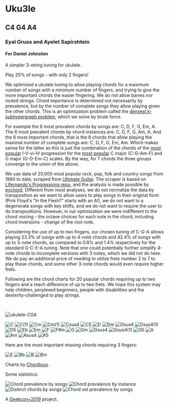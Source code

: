 # Uku3le
## C4 G4 A4
### Eyal Gruss and Ayelet Sapirshtein
#### For Daniel Johnston

A simpler 3-string tuning for ukulele.

Play 25% of songs - with only 2 fingers!

We optimized a ukulele tuning to allow playing chords for a maximum number of songs with a minimum number of fingers, 
and trying to give the more important chords the easier fingering. We do not allow barres nor muted strings. 
Chord importance is determined not necessarily by prevalence, but by the number of complete songs they allow playing given the other chords.
This is an optimization problem called the [densest k-subhypergraph problem](https://arxiv.org/abs/1605.04284), which we solve by brute force.

For example the 6 most prevalent chords by songs are: C, D, F, G, Em, A. The 6 most prevalent chords by chord instances are: C, D, F, G, Am, A.
And the 6 most important chords, that is the 6 chords that allow playing the maximal number of complete songs are: C, D, F, G, Em, Am.
Which makes sense for the latter as this is just the combination of the chords of the [most popular](http://www.hooktheory.com/blog/music-theory-analysis-1300-songs-for-songwriting-part2) 
I-V-vi-IV progression for the [most popular](http://www.hooktheory.com/blog/i-analyzed-the-chords-of-1300-popular-songs-for-patterns-this-is-what-i-found) C major (C-G-Am-F) and G major (G-D-Em-C) scales.
By the way, for 7 chords the three groups converge to the union of the above.

We use data of 20,000 most popular rock, pop, folk and country songs from 1960 to date, 
scraped from [Ultimate Guitar](https://www.ultimate-guitar.com). 
The scraper is based on [Ljfernando's Progressions repo](https://github.com/Ljfernando/Progressions), 
and the analysis is made possible by [pychord](https://github.com/yuma-m/pychord). 
Different from most analyses, we do not normalize the data by transposition as we want to allow users to play songs in 
their original form (Pink Floyd's "In the Flesh?" starts with an A!), we do not want to a degenerate songs with key shifts, 
and we do not want to require the user to do transpositions. 
However, in our optimization we were indifferent to the chord voicing - the octave choices for each note in the chord,
including chord inversions - change of the root note.

Considering the use of up to two fingers, our chosen tuning of C-G-A allows playing 23.3% of songs with up to 4-note chords and 42.4% of songs with up to 3-note chords, 
as compared to 0.8% and 1.4% respectively for the standard G-C-E-A tuning. 
Note that one could potentially further simplify 4-note chords to incomplete versions with 3 notes, which we did not do here. 
We do pay an additional price of needing to utilize frets number 2 to 7 to play these chords, and some other 3-note chords would even require higher frets.

Following are the chord charts for 20 popular chords requiring up to two fingers and a reach difference of up to two frets.
We hope this system may help children, perplexed beginners, people with disabilities and the dexterity-challenged to play strings.

<br/>

![ukulele-CGA](assets/ukulele-CGA.jpg)

![C](assets/00_C.svg)
![C(1)](assets/01_C(1).svg)
![Cm](assets/02_Cm.svg)
![Cm(1)](assets/03_Cm(1).svg)
![Csus4](assets/04_Csus4.svg)
![C5](assets/05_C5.svg)
![D](assets/06_D.svg)
![Dm](assets/07_Dm.svg)
![Dsus4](assets/08_Dsus4.svg)
![Dsus4(1)](assets/09_Dsus4(1).svg)
![D5](assets/10_D5.svg)
![Eb](assets/11_Eb.svg)
![Em](assets/12_Em.svg)
![F](assets/13_F.svg)
![F#m](assets/14_F%23m.svg)
![G](assets/15_G.svg)
![Gm](assets/16_Gm.svg)
![Gsus4](assets/17_Gsus4.svg)
![Gsus4(1)](assets/18_Gsus4(1).svg)
![G5](assets/19_G5.svg)
![A](assets/20_A.svg)
![Am](assets/21_Am.svg)
![Asus4](assets/22_Asus2.svg)
![A5](assets/23_A5.svg)

Here are the most important missing chords requiring 3 fingers:

![E](assets/24_E.svg)
![Bb](assets/25_Bb.svg)
![B](assets/26_B.svg)
![Bm](assets/27_Bm.svg)

Charts by [Chordious](https://chordious.com).

Some statistics:

![Chord prevalence by songs](assets/chord_prevalence_by_songs.svg)
![Chord prevalence by instance](assets/chord_prevalence_by_instance.svg)
![Distinct chords by songs](assets/distinct_chords_by_songs.svg)
![Chord set prevalence by songs](assets/chord_set_prevalence_by_songs.svg)

A [Geekcon+2019](https://geekcon.org/geekcon-plus-2019) project.
